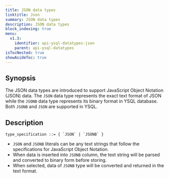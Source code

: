 ```yaml
---
title: JSON data types
linktitle: Json
summary: JSON data types
description: JSON data types
block_indexing: true
menu:
  v1.3:
    identifier: api-ysql-datatypes-json
    parent: api-ysql-datatypes
isTocNested: true
showAsideToc: true
---
```


## Synopsis

The JSON data types are introduced to support JavaScript Object Notation (JSON) data. The `JSON` data type represents the exact text format of JSON while the `JSONB` data type represents its binary format in YSQL database. Both `JSONB` and `JSON` are supported in YSQL.

## Description

```
type_specification ::= { `JSON` | `JSONB` }
```

- `JSON` and `JSONB` literals can be any text strings that follow the specifications for JavaScript Object Notation.
- When data is inserted into `JSONB` column, the text string will be parsed and converted to binary form before storing.
- When selected, data of `JSONB` type will be converted and returned in the text format.
